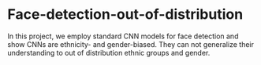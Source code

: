 # Face-detection-out-of-distribution
In this project, we employ standard CNN models for face detection and show CNNs are ethnicity- and gender-biased. They can not generalize their understanding to out of distribution ethnic groups and gender.
